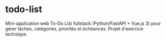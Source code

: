 # todo-list
Mini-application web To-Do List fullstack (Python/FastAPI + Vue.js 3) pour gérer tâches, catégories, priorités et échéances. Projet d'exercice technique.

